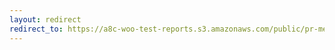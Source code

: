 ```yaml
---
layout: redirect
redirect_to: https://a8c-woo-test-reports.s3.amazonaws.com/public/pr-merge/42727/e2e/index.html
---
```

